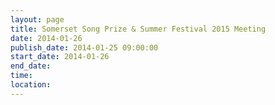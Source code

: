 ```yaml
---
layout: page
title: Somerset Song Prize & Summer Festival 2015 Meeting
date: 2014-01-26
publish_date: 2014-01-25 09:00:00
start_date: 2014-01-26
end_date: 
time: 
location: 
---
```


